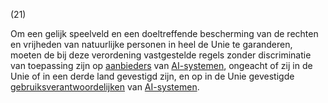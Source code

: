 (21)

Om een gelijk speelveld en een doeltreffende bescherming van de rechten en vrijheden van natuurlijke personen in heel de Unie te garanderen, moeten de bij deze verordening vastgestelde regels zonder discriminatie van toepassing zijn op [aanbieders](a3.md#^aanbieder) van [AI-systemen](a3.md#^ai-systeem), ongeacht of zij in de Unie of in een derde land gevestigd zijn, en op in de Unie gevestigde [gebruiksverantwoordelijken](a3.md#^gebruiksverantwoordelijke) van [AI-systemen](a3.md#^ai-systeem).
